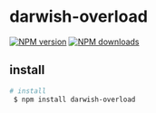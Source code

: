 # darwish-overload

[![NPM version](https://img.shields.io/npm/v/darwish-overload.svg?style=flat)](https://npmjs.org/package/darwish-overload)
[![NPM downloads](http://img.shields.io/npm/dm/darwish-overload.svg?style=flat)](https://npmjs.org/package/darwish-overload)
## install
```bash
# install
 $ npm install darwish-overload
```

